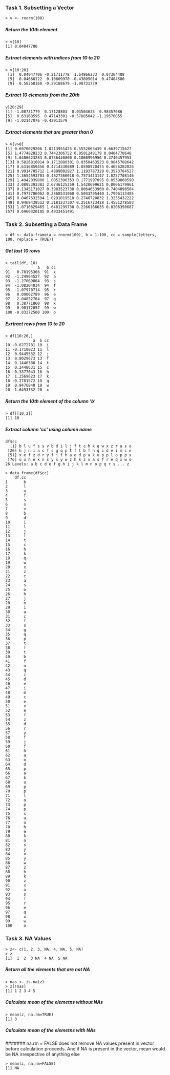 ### Task 1. Subsetting a Vector
```
> v <- rnorm(100)
```
##### Return the 10th element
```
> v[10]
[1] 0.04047706
```
##### Extract elements with indices from 10 to 20
```
> v[10:20]
 [1]  0.04047706 -0.21711778  1.64866233  0.07364408
 [5] -0.04660122  0.10609970 -0.43609014  0.47404580
 [9]  0.58268160 -0.29188679 -1.08731779
 ```
 ##### Extract 10 elements from the 20th
 ```
 v[20:29]
 [1] -1.08731779  0.17128803  0.03504635  0.98457086
 [5]  0.63168595  0.47143301 -0.57885042 -1.19570055
 [9] -1.02147076 -0.42913579
 ```
 ##### Extract elements that are greater than 0
 ```
 > v[v>0]
 [1] 0.6970029206 1.0213955475 0.5552863439 0.6639715627
 [5] 1.4774828233 0.7442306752 0.0501248179 0.0404770648
 [9] 1.6486623283 0.0736440800 0.1060996956 0.4740457953
[13] 0.5826816014 0.1712880301 0.0350463523 0.9845708642
[17] 0.6316859456 0.4714330089 1.0598920475 0.4656282026
[21] 0.9914705712 1.4899002927 1.1193787329 0.3573764527
[25] 1.3654593703 0.4827360018 0.7573413147 1.8257708146
[29] 1.4942839800 1.0051396353 0.1771997095 0.0539860590
[33] 3.0895393383 2.6746125259 1.5420699621 0.0006179961
[37] 0.1345171027 0.3983523730 0.8064653960 0.7404890504
[41] 0.7977786962 0.2868531060 0.5043795440 1.7996113485
[45] 0.0467632594 1.0291019518 0.2740728832 1.3255432222
[49] 0.9469439512 0.3181237307 0.2516723428 1.4551278503
[53] 1.0716629465 1.6481299730 0.2266186635 0.8206350687
[57] 0.6960320105 0.4933451491
```
### Task 2. Subsetting a Data Frame
```
> df <- data.frame(a = rnorm(100), b = 1:100, cc = sample(letters, 100, replace = TRUE))
```
##### Get last 10 rows
```
> tail(df, 10)
              a   b cc
91   0.70195366  91  x
92  -1.24964527  92  a
93  -1.27069864  93  s
94  -1.08204034  94  f
95  -1.07970714  95  r
96   0.09002789  96  e
97   2.04852764  97  q
98   0.38771860  98  x
99   0.90172857  99  w
100 -0.83272500 100  o
```
##### Exrtract rows from 10 to 20
```
> df[10:20,]
            a  b cc
10 -0.6272781 10  i
11 -0.1710023 11  l
12  0.9445532 12  j
13  0.8029673 13  f
14  0.1446388 14  t
15  0.2448631 15  c
16  0.3377043 16  h
17  1.2569623 17  k
18 -0.2781572 18  q
19  0.9476848 19  w
20 -1.6493332 20  x
```
##### Return the 10th element of the column 'b'
```
> df[[10,2]]
[1] 10
```
##### Extract column 'cc' using column name
```
df$cc
  [1] b l u f s s v b d i l j f t c h k q w x z r a s o
 [26] h j n i a c f s g q p t f t b f n q i d e i m c e
 [51] x e f z d r y f j f h a o d p a k u p p l o p p x
 [76] u u h e k n s y x y w z h k z x a s f r e q x w o
26 Levels: a b c d e f g h i j k l m n o p q r s ... z
```

```
> data.frame(df$cc)
    df.cc
1       b
2       l
3       u
4       f
5       s
6       s
7       v
8       b
9       d
10      i
11      l
12      j
13      f
14      t
15      c
16      h
17      k
18      q
19      w
20      x
21      z
22      r
23      a
24      s
25      o
26      h
27      j
28      n
29      i
30      a
31      c
32      f
33      s
34      g
35      q
36      p
37      t
38      f
39      t
40      b
41      f
42      n
43      q
44      i
45      d
46      e
47      i
48      m
49      c
50      e
51      x
52      e
53      f
54      z
55      d
56      r
57      y
58      f
59      j
60      f
61      h
62      a
63      o
64      d
65      p
66      a
67      k
68      u
69      p
70      p
71      l
72      o
73      p
74      p
75      x
76      u
77      u
78      h
79      e
80      k
81      n
82      s
83      y
84      x
85      y
86      w
87      z
88      h
89      k
90      z
91      x
92      a
93      s
94      f
95      r
96      e
97      q
98      x
99      w
100     o
```
### Task 3. NA Values
```
> z<- c(1, 2, 3, NA, 4, NA, 5, NA)
> z
[1]  1  2  3 NA  4 NA  5 NA
```
##### Return all the elements that are not NA
```
> nas <- is.na(z)
> z[!nas]
[1] 1 2 3 4 5
```
##### Calculate mean of the elemetns without NAs
```
> mean(z, na.rm=TRUE)
[1] 3
```
##### Calculate mean of the elemetns with NAs
####### na.rm = FALSE does not remove NA values present in vector before calculation proceeds. And if NA is present in the vector, mean would be NA irrespective of anything else
```
> mean(z, na.rm=FALSE)
[1] NA
```
